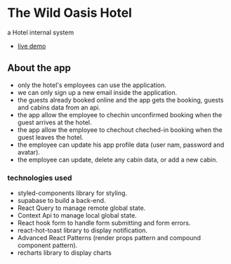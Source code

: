 # The Wild Oasis Hotel

a Hotel internal system

- [live demo](https://the-wild-oasis-hotell-app.netlify.app/login)

## About the app

- only the hotel's employees can use the application.
- we can only sign up a new email inside the application.
- the guests already booked online and the app gets the booking, guests and cabins data from an api.
- the app allow the employee to chechin unconfirmed booking when the guest arrives at the hotel.
- the app allow the employee to chechout cheched-in booking when the guest leaves the hotel.
- the employee can update his app profile data (user nam, password and avatar).
- the employee can update, delete any cabin data, or add a new cabin.

### technologies used

- styled-components library for styling.
- supabase to build a back-end.
- React Query to manage remote global state.
- Context Api to manage local global state.
- React hook form to handle form submitting and form errors.
- react-hot-toast library to display notification.
- Advanced React Patterns (render props pattern and compound component pattern).
- recharts library to display charts
